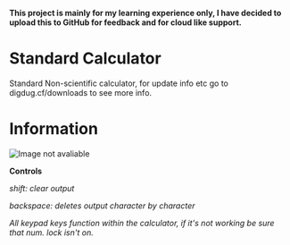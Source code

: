 **This project is mainly for my learning experience only, I have decided to upload this to GitHub for feedback and for cloud like support.**
# Standard Calculator

Standard Non-scientific calculator, for update info etc go to
digdug.cf/downloads to see more info.


# Information

![Image not avaliable](73.78.196.64/images/calculatorScreenshot.png "Calculator Screenshot")


**Controls**

*shift: clear output*

*backspace: deletes output character by character*

*All keypad keys function within the calculator, if it's not working be sure that num. lock isn't on.*





